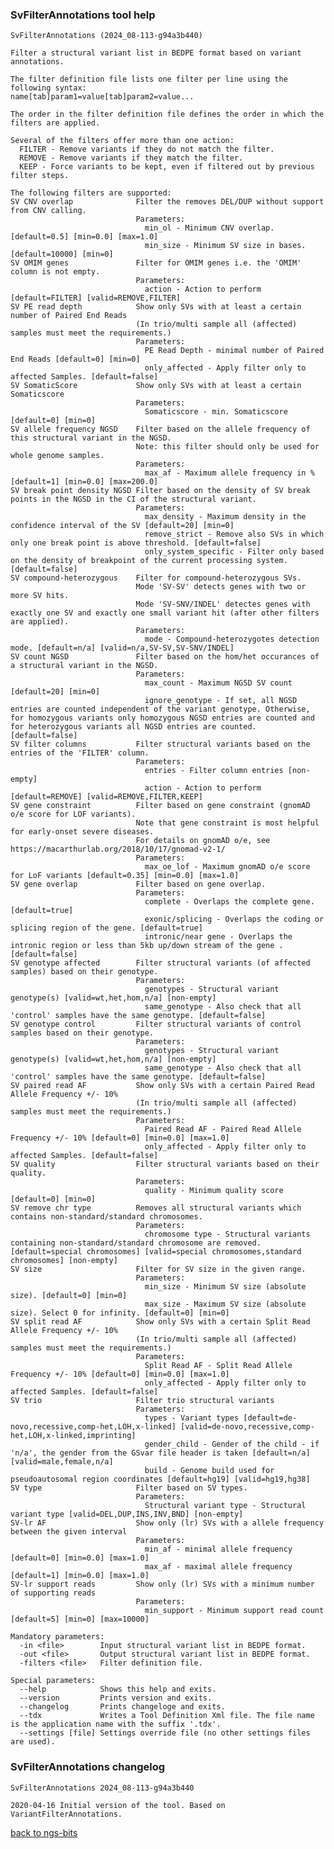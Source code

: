 ### SvFilterAnnotations tool help
	SvFilterAnnotations (2024_08-113-g94a3b440)
	
	Filter a structural variant list in BEDPE format based on variant annotations.
	
	The filter definition file lists one filter per line using the following syntax:
	name[tab]param1=value[tab]param2=value...
	
	The order in the filter definition file defines the order in which the filters are applied.
	
	Several of the filters offer more than one action:
	  FILTER - Remove variants if they do not match the filter.
	  REMOVE - Remove variants if they match the filter.
	  KEEP - Force variants to be kept, even if filtered out by previous filter steps.
	
	The following filters are supported:
	SV CNV overlap              Filter the removes DEL/DUP without support from CNV calling.
	                            Parameters:
	                              min_ol - Minimum CNV overlap. [default=0.5] [min=0.0] [max=1.0]
	                              min_size - Minimum SV size in bases. [default=10000] [min=0]
	SV OMIM genes               Filter for OMIM genes i.e. the 'OMIM' column is not empty.
	                            Parameters:
	                              action - Action to perform [default=FILTER] [valid=REMOVE,FILTER]
	SV PE read depth            Show only SVs with at least a certain number of Paired End Reads
	                            (In trio/multi sample all (affected) samples must meet the requirements.)
	                            Parameters:
	                              PE Read Depth - minimal number of Paired End Reads [default=0] [min=0]
	                              only_affected - Apply filter only to affected Samples. [default=false]
	SV SomaticScore             Show only SVs with at least a certain Somaticscore
	                            Parameters:
	                              Somaticscore - min. Somaticscore [default=0] [min=0]
	SV allele frequency NGSD    Filter based on the allele frequency of this structural variant in the NGSD.
	                            Note: this filter should only be used for whole genome samples.
	                            Parameters:
	                              max_af - Maximum allele frequency in % [default=1] [min=0.0] [max=200.0]
	SV break point density NGSD Filter based on the density of SV break points in the NGSD in the CI of the structural variant.
	                            Parameters:
	                              max_density - Maximum density in the confidence interval of the SV [default=20] [min=0]
	                              remove_strict - Remove also SVs in which only one break point is above threshold. [default=false]
	                              only_system_specific - Filter only based on the density of breakpoint of the current processing system. [default=false]
	SV compound-heterozygous    Filter for compound-heterozygous SVs.
	                            Mode 'SV-SV' detects genes with two or more SV hits.
	                            Mode 'SV-SNV/INDEL' detectes genes with exactly one SV and exactly one small variant hit (after other filters are applied).
	                            Parameters:
	                              mode - Compound-heterozygotes detection mode. [default=n/a] [valid=n/a,SV-SV,SV-SNV/INDEL]
	SV count NGSD               Filter based on the hom/het occurances of a structural variant in the NGSD.
	                            Parameters:
	                              max_count - Maximum NGSD SV count [default=20] [min=0]
	                              ignore_genotype - If set, all NGSD entries are counted independent of the variant genotype. Otherwise, for homozygous variants only homozygous NGSD entries are counted and for heterozygous variants all NGSD entries are counted. [default=false]
	SV filter columns           Filter structural variants based on the entries of the 'FILTER' column.
	                            Parameters:
	                              entries - Filter column entries [non-empty]
	                              action - Action to perform [default=REMOVE] [valid=REMOVE,FILTER,KEEP]
	SV gene constraint          Filter based on gene constraint (gnomAD o/e score for LOF variants).
	                            Note that gene constraint is most helpful for early-onset severe diseases.
	                            For details on gnomAD o/e, see https://macarthurlab.org/2018/10/17/gnomad-v2-1/
	                            Parameters:
	                              max_oe_lof - Maximum gnomAD o/e score for LoF variants [default=0.35] [min=0.0] [max=1.0]
	SV gene overlap             Filter based on gene overlap.
	                            Parameters:
	                              complete - Overlaps the complete gene. [default=true]
	                              exonic/splicing - Overlaps the coding or splicing region of the gene. [default=true]
	                              intronic/near gene - Overlaps the intronic region or less than 5kb up/down stream of the gene . [default=false]
	SV genotype affected        Filter structural variants (of affected samples) based on their genotype.
	                            Parameters:
	                              genotypes - Structural variant genotype(s) [valid=wt,het,hom,n/a] [non-empty]
	                              same_genotype - Also check that all 'control' samples have the same genotype. [default=false]
	SV genotype control         Filter structural variants of control samples based on their genotype.
	                            Parameters:
	                              genotypes - Structural variant genotype(s) [valid=wt,het,hom,n/a] [non-empty]
	                              same_genotype - Also check that all 'control' samples have the same genotype. [default=false]
	SV paired read AF           Show only SVs with a certain Paired Read Allele Frequency +/- 10%
	                            (In trio/multi sample all (affected) samples must meet the requirements.)
	                            Parameters:
	                              Paired Read AF - Paired Read Allele Frequency +/- 10% [default=0] [min=0.0] [max=1.0]
	                              only_affected - Apply filter only to affected Samples. [default=false]
	SV quality                  Filter structural variants based on their quality.
	                            Parameters:
	                              quality - Minimum quality score [default=0] [min=0]
	SV remove chr type          Removes all structural variants which contains non-standard/standard chromosomes.
	                            Parameters:
	                              chromosome type - Structural variants containing non-standard/standard chromosome are removed. [default=special chromosomes] [valid=special chromosomes,standard chromosomes] [non-empty]
	SV size                     Filter for SV size in the given range.
	                            Parameters:
	                              min_size - Minimum SV size (absolute size). [default=0] [min=0]
	                              max_size - Maximum SV size (absolute size). Select 0 for infinity. [default=0] [min=0]
	SV split read AF            Show only SVs with a certain Split Read Allele Frequency +/- 10%
	                            (In trio/multi sample all (affected) samples must meet the requirements.)
	                            Parameters:
	                              Split Read AF - Split Read Allele Frequency +/- 10% [default=0] [min=0.0] [max=1.0]
	                              only_affected - Apply filter only to affected Samples. [default=false]
	SV trio                     Filter trio structural variants
	                            Parameters:
	                              types - Variant types [default=de-novo,recessive,comp-het,LOH,x-linked] [valid=de-novo,recessive,comp-het,LOH,x-linked,imprinting]
	                              gender_child - Gender of the child - if 'n/a', the gender from the GSvar file header is taken [default=n/a] [valid=male,female,n/a]
	                              build - Genome build used for pseudoautosomal region coordinates [default=hg19] [valid=hg19,hg38]
	SV type                     Filter based on SV types.
	                            Parameters:
	                              Structural variant type - Structural variant type [valid=DEL,DUP,INS,INV,BND] [non-empty]
	SV-lr AF                    Show only (lr) SVs with a allele frequency between the given interval
	                            Parameters:
	                              min_af - minimal allele frequency [default=0] [min=0.0] [max=1.0]
	                              max_af - maximal allele frequency [default=1] [min=0.0] [max=1.0]
	SV-lr support reads         Show only (lr) SVs with a minimum number of supporting reads
	                            Parameters:
	                              min_support - Minimum support read count [default=5] [min=0] [max=10000]
	
	Mandatory parameters:
	  -in <file>        Input structural variant list in BEDPE format.
	  -out <file>       Output structural variant list in BEDPE format.
	  -filters <file>   Filter definition file.
	
	Special parameters:
	  --help            Shows this help and exits.
	  --version         Prints version and exits.
	  --changelog       Prints changeloge and exits.
	  --tdx             Writes a Tool Definition Xml file. The file name is the application name with the suffix '.tdx'.
	  --settings [file] Settings override file (no other settings files are used).
	
### SvFilterAnnotations changelog
	SvFilterAnnotations 2024_08-113-g94a3b440
	
	2020-04-16 Initial version of the tool. Based on VariantFilterAnnotations.
[back to ngs-bits](https://github.com/imgag/ngs-bits)